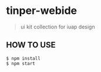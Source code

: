 # tinper-webide

> ui kit collection for iuap design

## HOW TO USE

```
$ npm install
$ npm start
```
